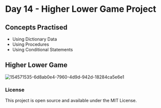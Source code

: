 # Day 14 - Higher Lower Game Project
## Concepts Practised
- Using Dictionary Data
- Using Procedures
- Using Conditional Statements
## Higher Lower Game
![154571535-6d8ab0e4-7960-4d9d-942d-18284ca5e6e1](https://github.com/shondsouza/100-Days-of-Code-Python/assets/138319148/ef8fe8ef-b702-4ddf-95d9-3f98b8b4548e)
### License
This project is open source and available under the MIT License.
